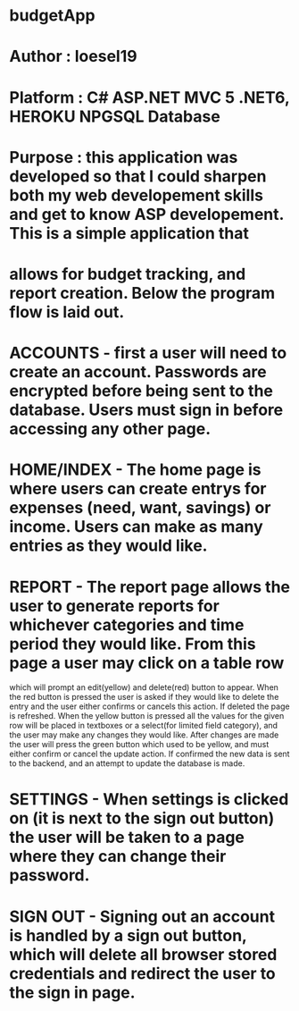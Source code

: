 # budgetApp
# Author :  loesel19
# Platform : C# ASP.NET MVC 5 .NET6, HEROKU NPGSQL Database
# Purpose : this application was developed so that I could sharpen both my web developement skills and get to know ASP developement. This is a simple application that
# allows for budget tracking, and report creation. Below the program flow is laid out.
# ACCOUNTS - first a user will need to create an account. Passwords are encrypted before being sent to the database. Users must sign in before accessing any other page.
# HOME/INDEX - The home page is where users can create entrys for expenses (need, want, savings) or income. Users can make as many entries as they would like.
# REPORT - The report page allows the user to generate reports for whichever categories and time period they would like. From this page a user may click on a table row
which will prompt an edit(yellow) and delete(red) button to appear. When the red button is pressed the user is asked if they would like to delete the entry
and the user either confirms or cancels this action. If deleted the page is refreshed. When the yellow button is pressed all the values for the given row will
be placed in textboxes or a select(for limited field category), and the user may make any changes they would like. After changes are made the user will press
the green button which used to be yellow, and must either confirm or cancel the update action. If confirmed the new data is sent to the backend, and an 
attempt to update the database is made.
# SETTINGS - When settings is clicked on (it is next to the sign out button) the user will be taken to a page where they can change their password.
# SIGN OUT - Signing out an account is handled by a sign out button, which will delete all browser stored credentials and redirect the user to the sign in page.
